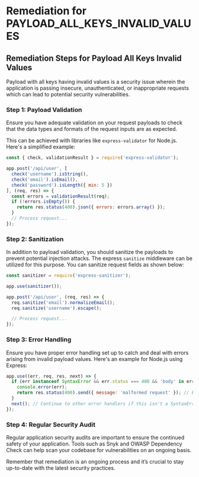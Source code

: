 # Remediation for PAYLOAD_ALL_KEYS_INVALID_VALUES

## Remediation Steps for Payload All Keys Invalid Values
Payload with all keys having invalid values is a security issue wherein the application is passing insecure, unauthenticated, or inappropriate requests which can lead to potential security vulnerabilities.

### Step 1: Payload Validation
Ensure you have adequate validation on your request payloads to check that the data types and formats of the request inputs are as expected. 

This can be achieved with libraries like `express-validator` for Node.js. Here's a simplified example:
```javascript
const { check, validationResult } = require('express-validator');

app.post('/api/user', [
  check('username').isString(),
  check('email').isEmail(),
  check('password').isLength({ min: 5 })
], (req, res) => {
  const errors = validationResult(req);
  if (!errors.isEmpty()) {
    return res.status(400).json({ errors: errors.array() });
  }
  // Process request...
});
```
### Step 2: Sanitization
In addition to payload validation, you should sanitize the payloads to prevent potential injection attacks. The express `sanitize` middleware can be utilized for this purpose. You can sanitize request fields as shown below:

```javascript
const sanitizer = require('express-sanitizer');

app.use(sanitizer());

app.post('/api/user', (req, res) => {
  req.sanitize('email').normalizeEmail();
  req.sanitize('username').escape();

  // Process request...
});
```

### Step 3: Error Handling
Ensure you have proper error handling set up to catch and deal with errors arising from invalid payload values. Here's an example for Node.js using Express:

```javascript
app.use((err, req, res, next) => {
  if (err instanceof SyntaxError && err.status === 400 && 'body' in err) {
    console.error(err);
    return res.status(400).send({ message: 'malformed request' }); // Bad request
  }
  next(); // Continue to other error handlers if this isn't a SyntaxError
});
```
### Step 4: Regular Security Audit
Regular application security audits are important to ensure the continued safety of your application. Tools such as Snyk and OWASP Dependency Check can help scan your codebase for vulnerabilities on an ongoing basis. 

Remember that remediation is an ongoing process and it’s crucial to stay up-to-date with the latest security practices.